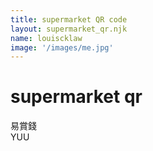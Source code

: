 ```yaml
---
title: supermarket QR code
layout: supermarket_qr.njk
name: louiscklaw
image: '/images/me.jpg'
---
```


# supermarket qr

<div class="qr-container">
  <div>
    <div class="title">易賞錢</div>
    <div 
      class="money_back_qr" 
      style="background-image: url('./money_back.jpg');"
    >
    </div>
  </div>
    <div>
      <div class="title">YUU</div>
      <div 
        class="yuu_qr" 
        style="background-image: url('./yuu.jpg');"
      >
      </div>
  </div>
</div>
